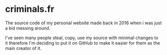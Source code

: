 # criminals.fr
The source code of my personal website made back in 2016 when i was just a kid messing around.

I've seen many people steal, copy, use my source with minimal changes to it therefore I'm deciding to put it on GitHub to make it easier for them as the main creator of it.
